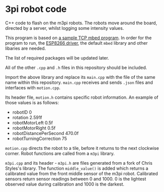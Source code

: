 # 3pi robot code

C++ code to flash on the m3pi robots. The robots move around the board, directed by a server, whilst logging some intensity values.

This program is based on [a sample TCP mbed program](https://developer.mbed.org/teams/ST/code/mbed-os-tcp-server-example/). In order for the program to run, the [ESP8266 driver](https://developer.mbed.org/teams/ESP8266/code/esp8266-driver/), the default `mbed` library and other libaries are needed.

The list of required packages will be updated later.

All of the other `.cpp` and `.h` files in this repository should be included.

Import the above library and replace its `main.cpp` with the file of the same name within this repository. `main.cpp` receives and sends `.json` files and interfaces with `motion.cpp`.

Its header file, `motion.h` contains specific robot information. An example of those values is as follows:

* robotID 0
* rotation 2.591f
* robotMotorLeft 0.5f
* robotMotorRight 0.5f
* robotDistancePerSecond 470.0f
* robotTurningCorrection 75

`motion.cpp` directs the robot to a tile, before it returns to the next clockwise corner. Robot functions are called from a `m3pi` library.

`m3pi.cpp` and its header - `m3pi.h` are files generated from a fork of Chris Styles's library. The function `middle_value()` is added which returns a calibrated value from the front middle sensor of the m3pi robot. Calibrated sensors return sensor readings between 0 and 1000. 0 is the lightest observed value during calibration and 1000 is the darkest.
